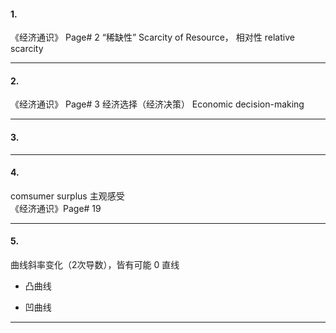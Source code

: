 #### 1.
《经济通识》 Page# 2  “稀缺性” Scarcity of Resource， 相对性 relative scarcity    
___
#### 2.
《经济通识》 Page# 3  经济选择（经济决策） Economic decision-making
___
#### 3.
___
#### 4.
comsumer surplus   主观感受   
《经济通识》Page# 19
___

#### 5.
曲线斜率变化（2次导数），皆有可能
0  直线    
+  凸曲线    
-  凹曲线   
____
